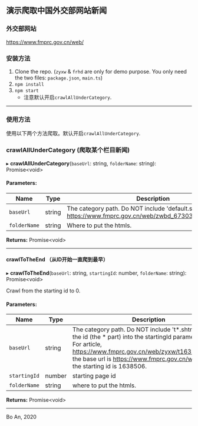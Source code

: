 演示爬取中国外交部网站新闻
---

### 外交部网站
https://www.fmprc.gov.cn/web/
### 安装方法
1. Clone the repo. (`zyxw` & `frhd` are only for demo purpose. You only need the two files: `package.json`, `main.ts`)
2. `npm install`
3. `npm start` 
    - 注意默认开启`crawlAllUnderCategory`.

---
### 使用方法

使用以下两个方法爬取。默认开启`crawlAllUnderCategory`.

### crawlAllUnderCategory (爬取某个栏目新闻)

▸ **crawlAllUnderCategory**(`baseUrl`: string, `folderName`: string): Promise\<void>


#### Parameters:

Name | Type | Description |
------ | ------ | ------ |
`baseUrl` | string | The category path. Do NOT include 'default.shtml' part. e.g. https://www.fmprc.gov.cn/web/zwbd_673032/fnhd_673048/ |
`folderName` | string | Where to put the htmls.  |

**Returns:** Promise\<void>

___

#### crawlToTheEnd （从ID开始一直爬到最早）

▸ **crawlToTheEnd**(`baseUrl`: string, `startingId`: number, `folderName`: string): Promise\<void>

Crawl from the starting id to 0.

#### Parameters:

Name | Type | Description |
------ | ------ | ------ |
`baseUrl` | string | The category path. Do NOT include 't*.shtml' part. Put the id (the * part) into the startingId parameter). E.g. For article, https://www.fmprc.gov.cn/web/zyxw/t1638506.shtml, the base url is https://www.fmprc.gov.cn/web/zyxw/; the starting id is 1638506. |
`startingId` | number | starting page id |
`folderName` | string | where to put the htmls.  |

**Returns:** Promise\<void>

___


Bo An, 2020
